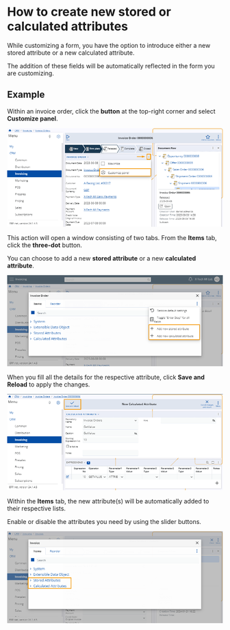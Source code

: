 # How to create new stored or calculated attributes

While customizing a form, you have the option to introduce either a new stored attribute or a new calculated attribute. 

The addition of these fields will be automatically reflected in the form you are customizing. 

## Example 

Within an invoice order, click the **button** at the top-right corner and select **Customize panel**.

![Pictures](pictures/Invoice_Order_menu_20_01.png)

This action will open a window consisting of two tabs. From the **Items** tab, click the **three-dot** button. 

You can choose to add a new **stored attribute** or a new **calculated attribute**.

![Pictures](pictures/Invoice_Add_20_01.png)

When you fill all the details for the respective attribute, click **Save and Reload** to apply the changes.

![Pictures](pictures/Invoice_Save_Reload_20_01.png)

Within the **Items** tab, the new attribute(s) will be automatically added to their respective lists. 

Enable or disable the attributes you need by using the slider buttons.

![Pictures](pictures/Invoice_attributes_21_01.png)

